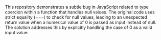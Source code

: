 This repository demonstrates a subtle bug in JavaScript related to type coercion within a function that handles null values. The original code uses strict equality (===) to check for null values, leading to an unexpected return value when a numerical value of 0 is passed as input instead of null.  The solution addresses this by explicitly handling the case of 0 as a valid input value.